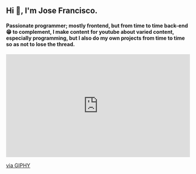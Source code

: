 ## Hi 👋, I'm Jose Francisco.

#### Passionate programmer; mostly frontend, but from time to time back-end 😁 to complement, I make content for youtube about varied content, especially programming, but I also do my own projects from time to time so as not to lose the thread.

<div style="width:100%;height:0;padding-bottom:56%;position:relative;"><iframe src="https://giphy.com/embed/bAQH7WXKqtIBrPs7sR" width="100%" height="100%" style="position:absolute" frameBorder="0" class="giphy-embed" allowFullScreen></iframe></div><p><a href="https://giphy.com/gifs/scaler-official-sleep-code-coding-bAQH7WXKqtIBrPs7sR">via GIPHY</a></p>
